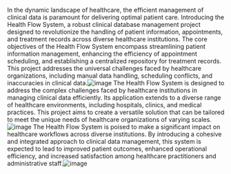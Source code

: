 In the dynamic landscape of healthcare, the efficient management of clinical data is paramount for delivering optimal patient care. Introducing the Health Flow System, a robust clinical database management project designed to revolutionize the handling of patient information, appointments, and treatment records across diverse healthcare institutions.
The core objectives of the Health Flow System encompass streamlining patient information management, enhancing the efficiency of appointment scheduling, and establishing a centralized repository for treatment records. This project addresses the universal challenges faced by healthcare organizations, including manual data handling, scheduling conflicts, and inaccuracies in clinical data.![image](https://github.com/user-attachments/assets/88fe834d-0250-481f-a8ac-564feb784036)
The Health Flow System is designed to address the complex challenges faced by healthcare institutions in managing clinical data efficiently. Its application extends to a diverse range of healthcare environments, including hospitals, clinics, and medical practices. This project aims to create a versatile solution that can be tailored to meet the unique needs of healthcare organizations of varying scales.![image](https://github.com/user-attachments/assets/c3448e9c-8140-4c13-adff-025d3d95f999)
The Health Flow System is poised to make a significant impact on healthcare workflows across diverse institutions. By introducing a cohesive and integrated approach to clinical data management, this system is expected to lead to improved patient outcomes, enhanced operational efficiency, and increased satisfaction among healthcare practitioners and administrative staff.![image](https://github.com/user-attachments/assets/c16562c7-2a9f-4f37-9897-83e3a1e9826c)
